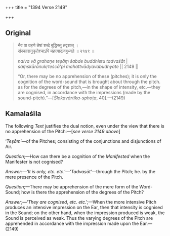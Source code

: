 +++
title = "1394 Verse 2149"

+++
## Original 
>
> नैव वा ग्रहणे तेषां शब्दे बुद्धिस्तु तद्वशात् ।  
> संस्कारानुकृतेश्चाऽपि महत्त्वाद्यवबुध्यते ॥ २१४९ ॥ 
>
> *naiva vā grahaṇe teṣāṃ śabde buddhistu tadvaśāt* \|  
> *saṃskārānukṛteścā'pi mahattvādyavabudhyate* \|\| 2149 \|\| 
>
> “Or, there may be no apprehension of these (pitches); it is only the cognition of the word-sound that is brought about through the pitch. as for the degrees of the pitch,—in the shape of intensity, etc.—they are cognised, in accordance with the impressions (made by the sound-pitch).”—[*Ślokavārtika-sphoṭa*, 40].—(2149)



## Kamalaśīla

The following *Text* justifies the dual notion, even under the view that there is no apprehension of the Pitch:—[*see verse 2149 above*]

‘*Teṣām*’—of the Pitches; consisting of the conjunctions and disjunctions of Air.

*Question*;—How can there be a cognition of the *Manifested* when the Manifester is not cognised?

*Answer*:—‘*It is only, etc. etc*.’—‘*Tadvaṣāt*’—through the Pitch; he. by the mere presence of the Pitch.

*Question*;—There may be apprehension of the mere form of the Word-Sound; how is there the apprehension of the degrees of the Pitch?

*Answer*;—‘*They are cognised*, *etc. etc*.’;—When the more intensive Pitch produces an intensive impression on the Ear, then that intensity is cognised in the Sound; on the other hand, when the impression produced is weak, the Sound is perceived as weak. Thus the varying degrees of the Pitch are apprehended in accordance with the impression made upon the Ear.—(2149)


